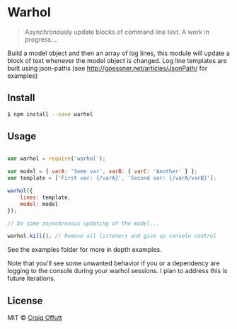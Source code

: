 #  Warhol

> Asynchronously update blocks of command line text.  A work in progress....

Build a model object and then an array of log lines, this module will update
a block of text whenever the model object is changed. Log line templates are built
using json-paths (see http://goessner.net/articles/JsonPath/ for examples)

## Install

```sh
$ npm install --save warhol
```

## Usage

```javascript

var warhol = require('warhol');

var model = { varA: 'Some var', varB: { varC: 'Another' } };
var template = ['First var: {/varA}', 'Second var: {/varA/varB}'];

warhol({
    lines: template,
    model: model
});

// Do some asynchronous updating of the model...

warhol.kill(); // Remove all listeners and give up console control

```

See the examples folder for more in depth examples. 

Note that you'll see some unwanted behavior if you or a dependency are logging
to the console during your warhol sessions. I plan to address this is future
iterations.

## License

MIT © [Craig Offutt](https://github.com/craig-o)
